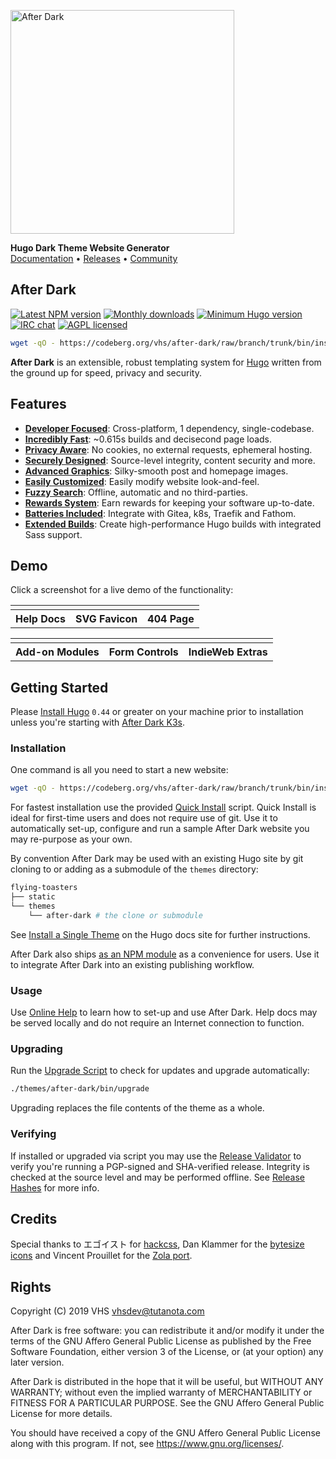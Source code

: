 <img
  alt="After Dark"
  src="https://codeberg.org/vhs/after-dark/raw/branch/master/static/images/logo-dark.png"
  width="358">

**Hugo Dark Theme Website Generator**
<br>[Documentation](https://vhs.codeberg.page/after-dark) • [Releases](https://codeberg.org/vhs/after-dark/releases) • [Community](https://t.me/afterdarkhugo)

## After Dark

[![Latest NPM version](https://img.shields.io/npm/v/after-dark.svg?style=flat-square)](https://www.npmjs.com/package/after-dark)
[![Monthly downloads](https://img.shields.io/npm/dm/after-dark.svg?style=flat-square)](https://www.npmjs.com/package/after-dark)
[![Minimum Hugo version](https://img.shields.io/badge/hugo->%3D%200.44-FF4088.svg?style=flat-square)](https://gohugo.io)
[![IRC chat](https://img.shields.io/badge/irc-%23after--dark-32AFED.svg?style=flat-square&longCache=true)](https://vhs.codeberg.page/after-dark/#chat)
[![AGPL licensed](https://img.shields.io/npm/l/after-dark.svg?style=flat-square&longCache=true)](https://codeberg.org/vhs/after-dark/src/branch/master/COPYING)

```sh
wget -qO - https://codeberg.org/vhs/after-dark/raw/branch/trunk/bin/install | sh
```

**After Dark** is an extensible, robust templating system for [Hugo](https://gohugo.io) written from the ground up for speed, privacy and security.

## Features

- **[Developer Focused](https://vhs.codeberg.page/after-dark/#feature-workflow)**: Cross-platform, 1 dependency, single-codebase.
- **[Incredibly Fast](https://vhs.codeberg.page/after-dark/#feature-speed)**: ~0.615s builds and decisecond page loads.
- **[Privacy Aware](https://vhs.codeberg.page/after-dark/#feature-privacy)**: No cookies, no external requests, ephemeral hosting.
- **[Securely Designed](https://vhs.codeberg.page/after-dark/#feature-security)**: Source-level integrity, content security and more.
- **[Advanced Graphics](https://vhs.codeberg.page/after-dark/#feature-graphics)**: Silky-smooth post and homepage images.
- **[Easily Customized](https://vhs.codeberg.page/after-dark/#feature-customize)**: Easily modify website look-and-feel.
- **[Fuzzy Search](https://vhs.codeberg.page/after-dark/#feature-search)**: Offline, automatic and no third-parties.
- **[Rewards System](https://vhs.codeberg.page/after-dark/#feature-rewards)**: Earn rewards for keeping your software up-to-date.
- **[Batteries Included](https://vhs.codeberg.page/after-dark/#feature-extras)**: Integrate with Gitea, k8s, Traefik and Fathom.
- **[Extended Builds](https://vhs.codeberg.page/after-dark/#feature-builds)**: Create high-performance Hugo builds with integrated Sass support.

## Demo

Click a screenshot for a live demo of the functionality:

<table>
  <tr>
    <td>
      <a href="https://vhs.codeberg.page/after-dark/">
        <img alt src="https://vhs.codeberg.page/after-dark/images/screenshots/after-dark-v6.15.0-homepage-fs8.png">
      </a>
    </td>
    <td>
      <a href="https://vhs.codeberg.page/after-dark/feature/svg-favicon/">
        <img alt src="https://vhs.codeberg.page/after-dark/images/screenshots/feature-online-help-fs8.png">
      </a>
    </td>
    <td>
      <a href="https://vhs.codeberg.page/after-dark/404.html">
        <img alt src="https://vhs.codeberg.page/after-dark/images/screenshots/feature-error-page-fs8.png">
      </a>
    </td>
  </tr>
  <tr>
    <th scope="col"><center>Help Docs</center></th>
    <th scope="col"><center>SVG Favicon</center></th>
    <th scope="col"><center>404 Page</center></th>
  </tr>
</table>

<table>
  <tr>
    <td>
      <a href="https://vhs.codeberg.page/after-dark/module/toxic-swamp/">
        <img alt src="https://vhs.codeberg.page/after-dark/images/screenshots/module-toxic-swamp-fs8.png">
      </a>
    </td>
    <td>
      <a href="https://vhs.codeberg.page/after-dark/shortcode/button/">
        <img alt src="https://vhs.codeberg.page/after-dark/images/screenshots/shortcode-button-fs8.png">
      </a>
    </td>
    <td>
      <a href="https://vhs.codeberg.page/after-dark/extra/high-tea/">
        <img alt src="https://vhs.codeberg.page/after-dark/images/screenshots/extra-high-tea-fs8.png">
      </a>
    </td>
  </tr>
  <tr>
    <th scope="col"><center>Add-on Modules</center></th>
    <th scope="col"><center>Form Controls</center></th>
    <th scope="col"><center>IndieWeb Extras</center></th>
  </tr>
</table>

## Getting Started

Please [Install Hugo](https://gohugo.io/getting-started/installing) `0.44` or greater on your machine prior to installation unless you're starting with [After Dark K3s](https://vhs.codeberg.page/after-dark/extra/after-dark-k3s).

### Installation

One command is all you need to start a new website:

```sh
wget -qO - https://codeberg.org/vhs/after-dark/raw/branch/trunk/bin/install | sh
```

For fastest installation use the provided [Quick Install](https://vhs.codeberg.page/after-dark/feature/quick-install/) script. Quick Install is ideal for first-time users and does not require use of git. Use it to automatically set-up, configure and run a sample After Dark website you may re-purpose as your own.

By convention After Dark may be used with an existing Hugo site by git cloning to or adding as a submodule of the `themes` directory:

```sh
flying-toasters
├── static
└── themes
    └── after-dark # the clone or submodule
```

See [Install a Single Theme](https://gohugo.io/themes/installing-and-using-themes/#install-a-single-theme) on the Hugo docs site for further instructions.

After Dark also ships [as an NPM module](https://www.npmjs.com/package/after-dark) as a convenience for users. Use it to integrate After Dark into an existing publishing workflow.

### Usage

Use [Online Help](https://vhs.codeberg.page/after-dark/feature/online-help/) to learn how to set-up and use After Dark. Help docs may be served locally and do not require an Internet connection to function.

### Upgrading

Run the [Upgrade Script](https://vhs.codeberg.page/after-dark/feature/upgrade-script/) to check for updates and upgrade automatically:

```sh
./themes/after-dark/bin/upgrade
```

Upgrading replaces the file contents of the theme as a whole.

### Verifying

If installed or upgraded via script you may use the [Release Validator](https://vhs.codeberg.page/after-dark/validate/) to verify you're running a PGP-signed and SHA-verified release. Integrity is checked at the source level and may be performed offline. See [Release Hashes](https://vhs.codeberg.page/after-dark/feature/release-hashes/) for more info.

## Credits

Special thanks to エゴイスト for [hackcss](https://codeberg.org/vhs/vhs/hack), Dan Klammer for the [bytesize icons](https://codeberg.org/vhs/bytesize-icons) and Vincent Prouillet for the [Zola port](https://www.getzola.org/themes/after-dark/).

## Rights

Copyright (C) 2019  VHS <vhsdev@tutanota.com>

After Dark is free software: you can redistribute it and/or modify
it under the terms of the GNU Affero General Public License as published
by the Free Software Foundation, either version 3 of the License, or
(at your option) any later version.

After Dark is distributed in the hope that it will be useful,
but WITHOUT ANY WARRANTY; without even the implied warranty of
MERCHANTABILITY or FITNESS FOR A PARTICULAR PURPOSE.  See the
GNU Affero General Public License for more details.

You should have received a copy of the GNU Affero General Public License
along with this program.  If not, see <https://www.gnu.org/licenses/>.
